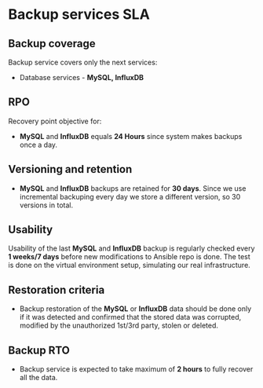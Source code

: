 # Backup services SLA

## Backup coverage

Backup service covers only the next services:

- Database services - **MySQL, InfluxDB**

## RPO

Recovery point objective for:

- **MySQL** and **InfluxDB** equals **24 Hours** since system makes backups once a day.

## Versioning and retention

- **MySQL** and **InfluxDB** backups are retained for  **30 days**. Since we use incremental backuping every day we store a different version, 
so 30 versions in total.

## Usability

Usability of the last **MySQL** and **InfluxDB** backup is regularly checked every **1 weeks/7 days** before new modifications to Ansible repo is done. The test is done on the virtual environment setup, simulating our real infrastructure.

## Restoration criteria

- Backup restoration of the **MySQL** or **InfluxDB** data should be done only if it was detected and confirmed that the stored data was corrupted, modified by the unauthorized 1st/3rd party, stolen or deleted.

## Backup RTO

- Backup service is expected to take maximum of **2 hours** to fully recover all the data.

